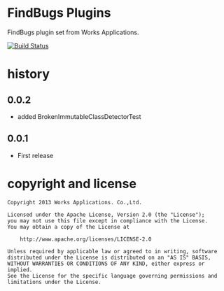 # FindBugs Plugins
FindBugs plugin set from Works Applications.

[![Build Status](https://secure.travis-ci.org/WorksApplications/findbugs-plugin.png)](http://travis-ci.org/WorksApplications/findbugs-plugin)


# history

## 0.0.2

- added BrokenImmutableClassDetectorTest

## 0.0.1

- First release

# copyright and license

    Copyright 2013 Works Applications. Co.,Ltd.
    
    Licensed under the Apache License, Version 2.0 (the "License");
    you may not use this file except in compliance with the License.
    You may obtain a copy of the License at
    
        http://www.apache.org/licenses/LICENSE-2.0
    
    Unless required by applicable law or agreed to in writing, software
    distributed under the License is distributed on an "AS IS" BASIS,
    WITHOUT WARRANTIES OR CONDITIONS OF ANY KIND, either express or implied.
    See the License for the specific language governing permissions and
    limitations under the License.
